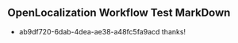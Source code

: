 ## OpenLocalization Workflow Test MarkDown
* ab9df720-6dab-4dea-ae38-a48fc5fa9acd thanks!

<!--HONumber=Jan17_HO2-->


